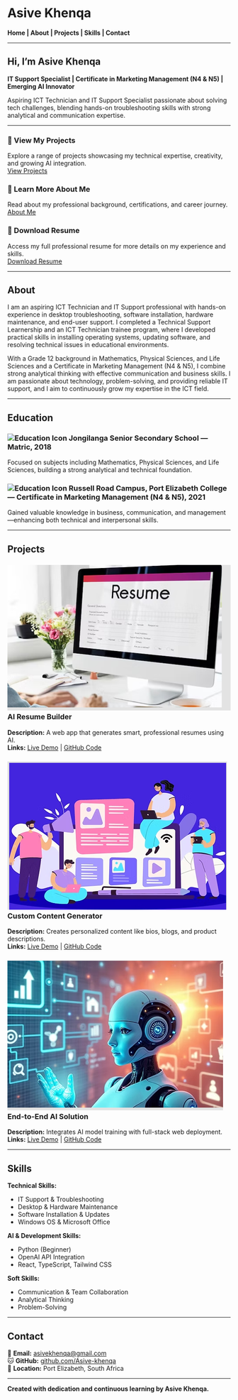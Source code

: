 # Asive Khenqa

**Home | About | Projects | Skills | Contact**

---

## Hi, I’m Asive Khenqa
**IT Support Specialist | Certificate in Marketing Management (N4 & N5) | Emerging AI Innovator**

Aspiring ICT Technician and IT Support Specialist passionate about solving tech challenges, blending hands-on troubleshooting skills with strong analytical and communication expertise.

---

### 🔹 View My Projects
Explore a range of projects showcasing my technical expertise, creativity, and growing AI integration.  
[View Projects](#projects)

### 🔹 Learn More About Me
Read about my professional background, certifications, and career journey.  
[About Me](#about)

### 🔹 Download Resume
Access my full professional resume for more details on my experience and skills.  
[Download Resume](https://your-resume-link.com)

---

## About
I am an aspiring ICT Technician and IT Support professional with hands-on experience in desktop troubleshooting, software installation, hardware maintenance, and end-user support. I completed a Technical Support Learnership and an ICT Technician trainee program, where I developed practical skills in installing operating systems, updating software, and resolving technical issues in educational environments.

With a Grade 12 background in Mathematics, Physical Sciences, and Life Sciences and a Certificate in Marketing Management (N4 & N5), I combine strong analytical thinking with effective communication and business skills. I am passionate about technology, problem-solving, and providing reliable IT support, and I aim to continuously grow my expertise in the ICT field.

---

## Education

### ![Education Icon](images/education.png) Jongilanga Senior Secondary School — Matric, 2018
Focused on subjects including Mathematics, Physical Sciences, and Life Sciences, building a strong analytical and technical foundation.

### ![Education Icon](images/marketing.png) Russell Road Campus, Port Elizabeth College — Certificate in Marketing Management (N4 & N5), 2021
Gained valuable knowledge in business, communication, and management—enhancing both technical and interpersonal skills.

---

## Projects

### ![Project Image](images/ai-resume-builder.png) AI Resume Builder
**Description:** A web app that generates smart, professional resumes using AI.  
**Links:** [Live Demo](https://your-demo-link.com) | [GitHub Code](https://github.com/Asive-khenqa/ai-resume-builder)

### ![Project Image](images/custom-content-generator.png) Custom Content Generator
**Description:** Creates personalized content like bios, blogs, and product descriptions.  
**Links:** [Live Demo](https://your-demo-link.com) | [GitHub Code](https://github.com/Asive-khenqa/custom-content-generator)

### ![Project Image](images/end-to-end-ai.png) End-to-End AI Solution
**Description:** Integrates AI model training with full-stack web deployment.  
**Links:** [Live Demo](#) | [GitHub Code](https://github.com/Asive-khenqa/end-to-end-ai-solution)

---

## Skills
**Technical Skills:**  
- IT Support & Troubleshooting  
- Desktop & Hardware Maintenance  
- Software Installation & Updates  
- Windows OS & Microsoft Office  

**AI & Development Skills:**  
- Python (Beginner)  
- OpenAI API Integration  
- React, TypeScript, Tailwind CSS  

**Soft Skills:**  
- Communication & Team Collaboration  
- Analytical Thinking  
- Problem-Solving  

---

## Contact
📧 **Email:** [asivekhenqa@gmail.com](mailto:asivekhenqa@gmail.com)  
🐱 **GitHub:** [github.com/Asive-khenqa](https://github.com/Asive-khenqa)  
📍 **Location:** Port Elizabeth, South Africa  

---

**Created with dedication and continuous learning by Asive Khenqa.**
